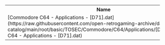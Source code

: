 <table>
<tr><th>Name</th><th>Size</th></tr>
<tr><td>[Commodore C64 - Applications - [D71].dat](https://raw.githubusercontent.com/open-retrogaming-archive/dat-catalog/main/root/basic/TOSEC/Commodore/C64/Applications/[D71]/Commodore C64 - Applications - [D71].dat)</td><td>852</td></tr>
</table>
